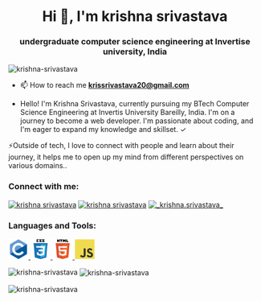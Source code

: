 
<h1 align="center">Hi 👋, I'm krishna srivastava</h1>
<h3 align="center">undergraduate computer science engineering at Invertise university, India</h3>


<p align="left"> <img src="https://komarev.com/ghpvc/?username=krishna-srivastava&label=Profile%20views&color=0e75b6&style=flat" alt="krishna-srivastava" /> </p>

- 📫 How to reach me **krissrivastava20@gmail.com**

- Hello! I'm Krishna Srivastava, currently pursuing my BTech Computer Science Engineering at Invertis University Bareilly, India. I'm on a journey to become a web developer.
  I'm passionate about coding, and I'm eager to expand my knowledge and skillset. ✓

 ⚡Outside of tech, I love to connect with people and learn about their journey, it helps me to open up my mind from different perspectives on various domains..

<h3 align="left">Connect with me:</h3>
<p align="left">
<a href="https://linkedin.com/in/krishna srivastava" target="blank"><img align="center" src="https://raw.githubusercontent.com/rahuldkjain/github-profile-readme-generator/master/src/images/icons/Social/linked-in-alt.svg" alt="krishna srivastava" height="30" width="40" /></a>
<a href="https://fb.com/krishna srivastava" target="blank"><img align="center" src="https://raw.githubusercontent.com/rahuldkjain/github-profile-readme-generator/master/src/images/icons/Social/facebook.svg" alt="krishna srivastava" height="30" width="40" /></a>
<a href="https://instagram.com/_krishna.srivastava_" target="blank"><img align="center" src="https://raw.githubusercontent.com/rahuldkjain/github-profile-readme-generator/master/src/images/icons/Social/instagram.svg" alt="_krishna.srivastava_" height="30" width="40" /></a>
</p>

<h3 align="left">Languages and Tools:</h3>
<p align="left"> <a href="https://www.cprogramming.com/" target="_blank" rel="noreferrer"> <img src="https://raw.githubusercontent.com/devicons/devicon/master/icons/c/c-original.svg" alt="c" width="40" height="40"/> </a> <a href="https://www.w3schools.com/css/" target="_blank" rel="noreferrer"> <img src="https://raw.githubusercontent.com/devicons/devicon/master/icons/css3/css3-original-wordmark.svg" alt="css3" width="40" height="40"/> </a> <a href="https://www.w3.org/html/" target="_blank" rel="noreferrer"> <img src="https://raw.githubusercontent.com/devicons/devicon/master/icons/html5/html5-original-wordmark.svg" alt="html5" width="40" height="40"/> </a> <a href="https://developer.mozilla.org/en-US/docs/Web/JavaScript" target="_blank" rel="noreferrer"> <img src="https://raw.githubusercontent.com/devicons/devicon/master/icons/javascript/javascript-original.svg" alt="javascript" width="40" height="40"/> </a> </p>

<p><img align="left" src="https://github-readme-stats.vercel.app/api/top-langs?username=krishna-srivastava&show_icons=true&locale=en&layout=compact" alt="krishna-srivastava" /></p>

<p>&nbsp;<img align="center" src="https://github-readme-stats.vercel.app/api?username=krishna-srivastava&show_icons=true&locale=en" alt="krishna-srivastava" /></p>

<p><img align="center" src="https://github-readme-streak-stats.herokuapp.com/?user=krishna-srivastava&" alt="krishna-srivastava" /></p>
